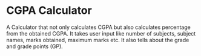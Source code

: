 <h1>CGPA Calculator</h1>
<p>A Calculator that not only calculates CGPA but also calculates percentage from the obtained CGPA. It takes user input like number of subjects, subject names, marks obtained, maximum marks etc. It also tells about the grade and grade points (GP).</p>
